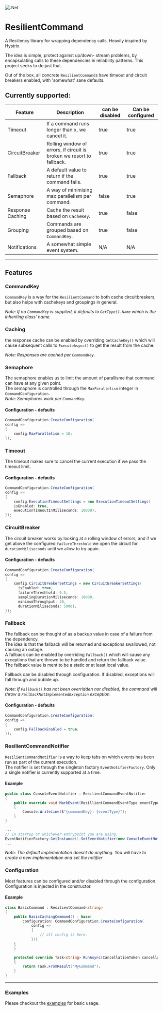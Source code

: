 ![.Net](https://github.com/VisualBean/ResilientCommand/workflows/.Net/badge.svg)

# ResilientCommand
A Resiliency library for wrapping dependency calls. Heavily inspired by Hystrix

The idea is simple; protect against up/down- stream problems, by encapsulating calls to these dependencies in reliability patterns.
This project seeks to do just that. 

Out of the box, all concrete `ResilientCommand`s have timeout and circuit breakers enabled, with 'somewhat' sane defaults.
## Currently supported:

 |Feature | Description| can be disabled | Can be configured |
 |-------|-----------|----------------|------------------|
 | Timeout | If a command runs longer than x, we cancel it. | true | true |
 | CircuitBreaker | Rolling window of errors, if circuit is broken we resort to fallback. | true | true |
 | Fallback | A default value to return if the command fails. | true | true |
 | Semaphore | A way of minimising max parallelism per command. | false | true |
 | Response Caching | Cache the result based on `CacheKey`. | true | false |
 | Grouping | Commands are grouped based on `CommandKey`. | true | false | 
 | Notifications | A somewhat simple event system. | N/A | N/A |

---

## Features
### CommandKey
`CommandKey` is a way for the `ResilientCommand` to both cache circuitbreakers, but also helps with cachekeys and groupings in general.  

_Note: If no `CommandKey` is supplied, it defaults to `GetType().Name` which is the inheriting class' name._

### Caching
the response cache can be enabled by overriding `GetCacheKey()` which will cause subsequent calls to `ExecuteAsync()` to get the result from the cache.

_Note: Responses are cached per `CommandKey`._

### Semaphore
The semaphore enables us to limit the amount of parallisme that command can have at any given point.  
The semaphore is controlled through the `MaxParallelism` integer in `CommandConfiguration`.  
_Note: Semaphores work per `CommandKey`._  

#### Configuration - defaults
``` csharp
CommandConfiguration.CreateConfiguration(
config =>
{
    config.MaxParallelism = 10;
});
```

### Timeout
The timeout makes sure to cancel the current execution if we pass the timeout limit.  

#### Configuration - defaults
``` csharp
CommandConfiguration.CreateConfiguration(
config =>
{
    config.ExecutionTimeoutSettings = new ExecutionTimeoutSettings(
    isEnabled: true,
    executionTimeoutInMiliseconds: 10000);
});
```

### CircuitBreaker
The circuit breaker works by looking at a rolling window of errors, and if we get above the configured `failureThreshold` we open the circuit for `durationMiliseconds` until we allow to try again.

#### Configuration - defaults
```csharp
CommandConfiguration.CreateConfiguration(
config =>
{
    config.CircuitBreakerSettings = new CircuitBreakerSettings(
      isEnabled: true, 
      failureThreshhold: 0.5, 
      samplingDurationMiliseconds: 10000, 
      minimumThroughput: 20, 
      durationMiliseconds: 5000);
});
```

### Fallback
The fallback can be thought of as a backup value in case of a failure from the dependency.    
The idea is that the fallback will be returned and exceptions swallowed, not causing an outage.  
A fallback can be enabled by overriding `Fallback()` which will cause any exceptions that are thrown to be handled and return the fallback value.  
The fallback value is ment to be a static or at least local value.  

Fallback can be disabled through configuration. If disabled, exceptions will fall through and bubble up.  

_Note: If `Fallback()` has not been overridden nor disabled, the command will throw a `FallbackNotImplementedException` exception._  

#### Configuration - defaults
``` csharp 
CommandConfiguration.CreateConfiguration(
config => 
{
    config.FallbackEnabled = true;
});
```

### ResilientCommandNotifier
`ResilientCommandNotifier` is a way to keep tabs on which events has been run as part of the current execution.  
The notifier is set through the singleton factory `EventNotifierFactory`. Only a single notifier is currently supported at a time.

#### Example
``` csharp
public class ConsoleEventNotifier : ResilientCommandEventNotifier
{
    public override void MarkEvent(ResillientCommandEventType eventType, CommandKey commandKey)
    {
        Console.WriteLine($"{commandKey}: {eventType}");
    }
}

...
// In startup or whichever entrypoint you are using.
EventNotifierFactory.GetInstance().SetEventNotifier(new ConsoleEventNotifier());
...
```
_Note: The default implementation doesnt do anything. You will have to create a new implementation and set the notifier_

### Configuration
Most features can be configured and/or disabled through the configuration.  
Configuration is injected in the constructor.

#### Example
``` csharp
class BasicCommand : ResilientCommand<string>
{
    public BasicCachingCommand() : base(
        configuration: CommandConfiguration.CreateConfiguration(
            config => 
            {
                // all config is here.
            }))
    {
    }
    
    protected override Task<string> RunAsync(CancellationToken cancellationToken)
    {
        return Task.FromResult("MyCommand");
    }
}
```
---
### Examples
Please checkout the [examples](https://github.com/VisualBean/ResilientCommand/tree/main/ResilientCommand.Example) for basic usage.
